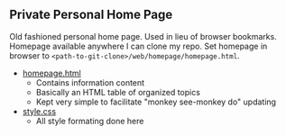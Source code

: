 ## Private Personal Home Page
Old fashioned personal home page.  Used in lieu
of browser bookmarks.  Homepage available anywhere
I can clone my repo.  Set homepage in browser to
`<path-to-git-clone>/web/homepage/homepage.html`.
* [homepage.html](homepage.html)
  - Contains information content
  - Basically an HTML table of organized topics
  - Kept very simple to facilitate "monkey see-monkey do" updating
* [style.css](style.css)
  - All style formating done here
